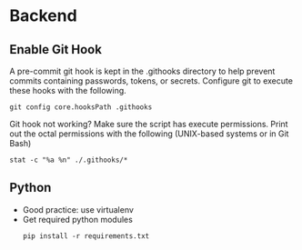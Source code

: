 # Backend

## Enable Git Hook
A pre-commit git hook is kept in the .githooks directory to help prevent
commits containing passwords, tokens, or secrets. Configure git to execute
these hooks with the following.
```
git config core.hooksPath .githooks
```

Git hook not working? Make sure the script has execute permissions. Print out
the octal permissions with the following (UNIX-based systems or in Git Bash)
```
stat -c "%a %n" ./.githooks/*
```

## Python
* Good practice: use virtualenv
* Get required python modules
    ```
    pip install -r requirements.txt
    ```
